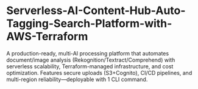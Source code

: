 # Serverless-AI-Content-Hub-Auto-Tagging-Search-Platform-with-AWS-Terraform
A production-ready, multi-AI processing platform that automates document/image analysis (Rekognition/Textract/Comprehend) with serverless scalability, Terraform-managed infrastructure, and cost optimization. Features secure uploads (S3+Cognito), CI/CD pipelines, and multi-region reliability—deployable with 1 CLI command.
